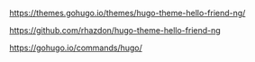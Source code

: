 https://themes.gohugo.io/themes/hugo-theme-hello-friend-ng/

https://github.com/rhazdon/hugo-theme-hello-friend-ng

https://gohugo.io/commands/hugo/
